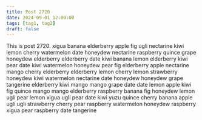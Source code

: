 ```yaml
---
title: Post 2720
date: 2024-09-01 12:00:00
tags: [tag1, tag2]
draft: false
---
```

This is post 2720.
xigua
banana
elderberry
apple
fig
ugli
nectarine
kiwi
lemon
cherry
watermelon
date
honeydew
nectarine
raspberry
quince
grape
honeydew
elderberry
elderberry
date
kiwi
banana
lemon
elderberry
kiwi
pear
date
kiwi
watermelon
honeydew
pear
fig
elderberry
apple
nectarine
mango
cherry
elderberry
elderberry
lemon
cherry
lemon
strawberry
honeydew
kiwi
watermelon
nectarine
date
honeydew
honeydew
grape
tangerine
elderberry
kiwi
mango
mango
grape
date
date
lemon
apple
kiwi
fig
quince
mango
mango
elderberry
raspberry
banana
fig
honeydew
lemon
ugli
pear
lemon
xigua
ugli
pear
date
kiwi
yuzu
quince
cherry
banana
apple
ugli
ugli
strawberry
cherry
pear
raspberry
watermelon
honeydew
raspberry
xigua
pear
raspberry
date
tangerine

